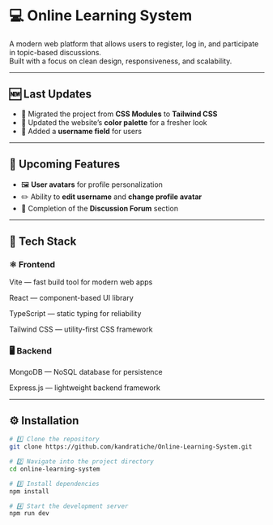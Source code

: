 # 💻 Online Learning System

A modern web platform that allows users to register, log in, and participate in topic-based discussions.  
Built with a focus on clean design, responsiveness, and scalability.

---

## 🆕 Last Updates  
- 🔄 Migrated the project from **CSS Modules** to **Tailwind CSS**  
- 🎨 Updated the website’s **color palette** for a fresher look  
- 👤 Added a **username field** for users  

---

## 🔮 Upcoming Features  
- 🖼️ **User avatars** for profile personalization  
- ✏️ Ability to **edit username** and **change profile avatar**  
- 💬 Completion of the **Discussion Forum** section  

---

## 🧰 Tech Stack
### ⚛️ Frontend

Vite — fast build tool for modern web apps

React — component-based UI library

TypeScript — static typing for reliability

Tailwind CSS — utility-first CSS framework

### 🖥️ Backend

MongoDB — NoSQL database for persistence

Express.js — lightweight backend framework

---

## ⚙️ Installation  

```bash
# 1️⃣ Clone the repository
git clone https://github.com/kandratiche/Online-Learning-System.git

# 2️⃣ Navigate into the project directory
cd online-learning-system

# 3️⃣ Install dependencies
npm install

# 4️⃣ Start the development server
npm run dev
